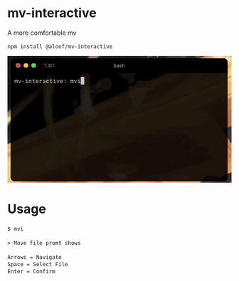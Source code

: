 # mv-interactive
A more comfortable mv

```shell
npm install @aloof/mv-interactive
```

<img src="https://raw.githubusercontent.com/sean-codes/mv-interactive/main/example.gif" />

# Usage

```
$ mvi

> Move file promt shows

Arrows = Navigate
Space = Select File
Enter = Confirm
```

